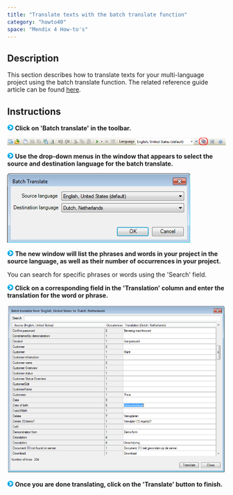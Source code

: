 ```yaml
---
title: "Translate texts with the batch translate function"
category: "howto40"
space: "Mendix 4 How-to's"
---
```

## Description

This section describes how to translate texts for your multi-language project using the batch translate function. The related reference guide article can be found [here](https://world.mendix.com/pages/releaseview.action?pageId=10092591).

## Instructions

![](attachments/819203/917932.png) **Click on 'Batch translate' in the toolbar.**

![](attachments/2621627/2752996.png)

![](attachments/819203/917932.png) **Use the drop-down menus in the window that appears to select the source and destination language for the batch translate.**

![](attachments/2621627/2752997.png)

![](attachments/819203/917932.png) **The new window will list the phrases and words in your project in the source language, as well as their number of occurrences in your project.**

You can search for specific phrases or words using the 'Search' field.

![](attachments/819203/917932.png) **Click on a corresponding field in the 'Translation' column and enter the translation for the word or phrase.**

![](attachments/2621627/2752998.png)

![](attachments/819203/917932.png) **Once you are done translating, click on the 'Translate' button to finish.**

